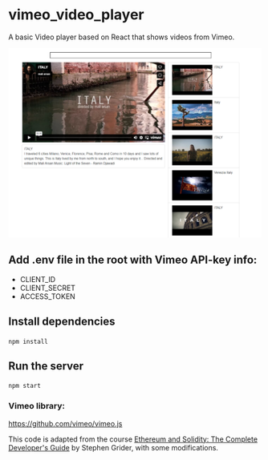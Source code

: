 # vimeo_video_player
A basic Video player based on React that shows videos from Vimeo.

![alt text](https://github.com/RosarioB/vimeo_video_player/blob/main/github_images/vimeo_video_player.png?raw=true)

## Add .env file in the root with Vimeo API-key info:

- CLIENT_ID
- CLIENT_SECRET
- ACCESS_TOKEN 

## Install dependencies

`npm install`

## Run the server

`npm start`

### Vimeo library:

https://github.com/vimeo/vimeo.js


This code is adapted from the course [Ethereum and Solidity: The Complete Developer's Guide](https://www.udemy.com/course/ethereum-and-solidity-the-complete-developers-guide/?couponCode=24T6MT62024) by Stephen Grider, with some modifications.
